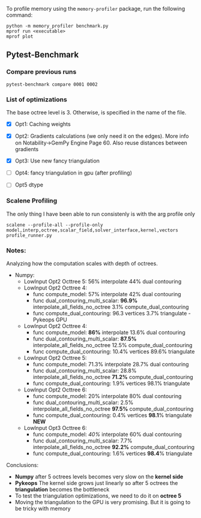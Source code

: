 To profile memory using the `memory-profiler` package, run the following command:
```
python -m memory_profiler benchmark.py
mprof run <executable>
mprof plot
``` 


## Pytest-Benchmark

### Compare previous runs

`pytest-benchmark compare 0001 0002`



### List of optimizations
The base octree level is 3. Otherwise, is specified in the name of the file. 

- [x] Opt1: Caching weights
- [x] Opt2: Gradients calculations (we only need it on the edges). More info on Notability->GemPy Engine Page 60. Also reuse distances between gradients
- [x] Opt3: Use new fancy triangulation
- [ ] Opt4: fancy triangulation in gpu
  (after profiling)
- [ ] Opt5 dtype



### Scalene Profiling
The only thing I have been able to run consistenly is with the arg profile only

`scalene --profile-all --profile-only model,interp,octree,scalar_field,solver_interface,kernel,vectors profile_runner.py`  


### Notes:

Analyzing how the computation scales with depth of octrees.

- Numpy:
  - LowInput Opt2 Octtree 5: 56% interpolate 44% dual contouring
  - LowInput Opt2 Octtree 4: 
    - func compute_model: 57% interpolate 42% dual contouring
    - func dual_contouring_multi_scalar: **96.9%** interpolate_all_fields_no_octree 3.1% compute_dual_contouring
    - func compute_dual_contouring: 96.3 vertices  3.7% triangulate
-Pykeops GPU 
  - LowInput Opt2 Octtree 4:
    - func compute_model: **86%** interpolate 13.6% dual contouring
    - func dual_contouring_multi_scalar: **87.5%** interpolate_all_fields_no_octree 12.5% compute_dual_contouring
    - func compute_dual_contouring: 10.4% vertices  89.6% triangulate 
  - LowInput Opt2 Octtree 5:
    - func compute_model: 71.3% interpolate 28.7% dual contouring
    - func dual_contouring_multi_scalar: 28.8% interpolate_all_fields_no_octree **71.2%** compute_dual_contouring
    - func compute_dual_contouring: 1.9% vertices  98.1% triangulate
  - LowInput Opt2 Octtree 6:
    - func compute_model: 20% interpolate 80% dual contouring
    - func dual_contouring_multi_scalar: 2.5% interpolate_all_fields_no_octree **97.5%** compute_dual_contouring
    - func compute_dual_contouring: 0.4% vertices  **98.1**% triangulate
  **NEW** 
  - LowInput Opt3 Octtree 6:
      - func compute_model: *40%* interpolate 60% dual contouring
      - func dual_contouring_multi_scalar: 7.7% interpolate_all_fields_no_octree **92.2%** compute_dual_contouring
      - func compute_dual_contouring: 1.6% vertices  **98.4**% triangulate


Conclusions:
  - **Numpy** after 5 octrees levels becomes very slow on the **kernel side**
  - **Pykeops** The kernel side grows just linearly so after 5 octrees the **triangulation** becomes the bottleneck
  - To test the triangulation optimizations, we need to do it on **octree 5**
  - Moving the triangulation to the GPU is very promising. But it is going to be tricky with memory
